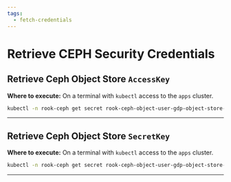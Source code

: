 ```yaml
---
tags:
  - fetch-credentials
---
```

# Retrieve CEPH Security Credentials

## Retrieve Ceph Object Store `AccessKey`

**Where to execute:** On a terminal with `kubectl` access to the `apps` cluster.

```bash
kubectl -n rook-ceph get secret rook-ceph-object-user-gdp-object-store-gdpadmin -o jsonpath='{.data.AccessKey}' | base64 --decode
```

---

## Retrieve Ceph Object Store `SecretKey`

**Where to execute:** On a terminal with `kubectl` access to the `apps` cluster.

```bash
kubectl -n rook-ceph get secret rook-ceph-object-user-gdp-object-store-gdpadmin -o jsonpath='{.data.SecretKey}' | base64 --decode
```

---
